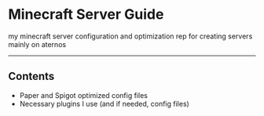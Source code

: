 # Minecraft Server Guide
my minecraft server configuration and optimization rep for creating servers mainly on aternos

---
## Contents
- Paper and Spigot optimized config files 
- Necessary plugins I use (and if needed, config files)
